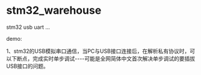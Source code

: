 # stm32_warehouse
stm32 usb uart ...

demo:

1、stm32的USB模拟串口通信，当PC与USB接口连接后，在解析私有协议时，可以下断点，完成实时单步调试----可能是全网简体中文首次解决单步调试的要插拔USB接口的问题。
